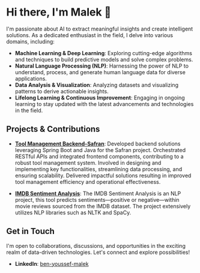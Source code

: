 # Hi there, I'm Malek 👋

I'm passionate about AI to extract meaningful insights and create intelligent solutions. As a dedicated enthusiast in the field, I delve into various domains, including:

- **Machine Learning & Deep Learning**: Exploring cutting-edge algorithms and techniques to build predictive models and solve complex problems.
- **Natural Language Processing (NLP)**: Harnessing the power of NLP to understand, process, and generate human language data for diverse applications.
- **Data Analysis & Visualization**: Analyzing datasets and visualizing patterns to derive actionable insights.
- **Lifelong Learning & Continuous Improvement**: Engaging in ongoing learning to stay updated with the latest advancements and technologies in the field.

## Projects & Contributions

- **[Tool Management Backend-Safran]([link-to-project](https://github.com/malekex6/Safran_Project.git))**: Developed backend solutions leveraging Spring Boot and Java <version> for the Safran project. Orchestrated RESTful APIs and integrated frontend components, contributing to a robust tool management system. Involved in designing and implementing key functionalities, streamlining data processing, and ensuring scalability. Delivered impactful solutions resulting in improved tool management efficiency and operational effectiveness.

- **[IMDB Sentiment Analysis]([link-to-project]https://github.com/malekex6/IMDB_Sentiment_Analysis)**: The IMDB Sentiment Analysis is an NLP project, this tool predicts sentiments—positive or negative—within movie reviews sourced from the IMDB dataset. The project extensively utilizes NLP libraries such as NLTK and SpaCy.



## Get in Touch

I'm open to collaborations, discussions, and opportunities in the exciting realm of data-driven technologies. Let's connect and explore possibilities!

- **LinkedIn**: [ben-youssef-malek](https://www.linkedin.com/in/ben-youssef-malek)
